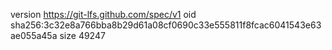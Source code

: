 version https://git-lfs.github.com/spec/v1
oid sha256:3c32e8a766bba8b29d61a08cf0690c33e555811f8fcac6041543e63ae055a45a
size 49247
